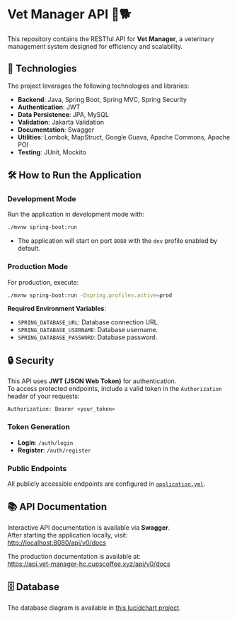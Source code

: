 # Vet Manager API 🏥🐕

This repository contains the RESTful API for **Vet Manager**, a veterinary
management system designed for efficiency and scalability.

## 🚀 Technologies

The project leverages the following technologies and libraries:

- **Backend**: Java, Spring Boot, Spring MVC, Spring Security
- **Authentication**: JWT
- **Data Persistence**: JPA, MySQL
- **Validation**: Jakarta Validation
- **Documentation**: Swagger
- **Utilities**: Lombok, MapStruct, Google Guava, Apache Commons, Apache POI
- **Testing**: JUnit, Mockito

## 🛠️ How to Run the Application

### Development Mode

Run the application in development mode with:

```bash
./mvnw spring-boot:run
```

- The application will start on port `8080` with the `dev` profile enabled by
  default.

### Production Mode

For production, execute:

```bash
./mvnw spring-boot:run -Dspring.profiles.active=prod
```

**Required Environment Variables**:

- `SPRING_DATABASE_URL`: Database connection URL.
- `SPRING_DATABASE_USERNAME`: Database username.
- `SPRING_DATABASE_PASSWORD`: Database password.

## 🔒 Security

This API uses **JWT (JSON Web Token)** for authentication.  
To access protected endpoints, include a valid token in the `Authorization`
header of your requests:

```http
Authorization: Bearer <your_token>
```

### Token Generation

- **Login**: `/auth/login`
- **Register**: `/auth/register`

### Public Endpoints

All publicly accessible endpoints are configured in
[`application.yml`](src/main/resources/application.yml).

## 📚 API Documentation

Interactive API documentation is available via **Swagger**.  
After starting the application locally, visit:  
<http://localhost:8080/api/v0/docs>

The production documentation is available at:  
<https://api.vet-manager-hc.cupscoffee.xyz/api/v0/docs>

## 🗄️ Database

The database diagram is available in
[this lucidchart project](https://lucid.app/lucidchart/61bff0a4-a37a-4f01-904f-2a490a0f4927/edit?viewport_loc=151%2C-181%2C4119%2C2068%2C0_0&invitationId=inv_4e6908de-5caf-4079-b7ae-c473e6083fb2).
